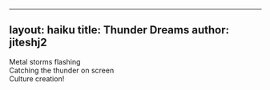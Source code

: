 
---
layout: haiku
title: Thunder Dreams
author: jiteshj2
---

Metal storms flashing<br>
Catching the thunder on screen<br>
Culture creation!<br>

